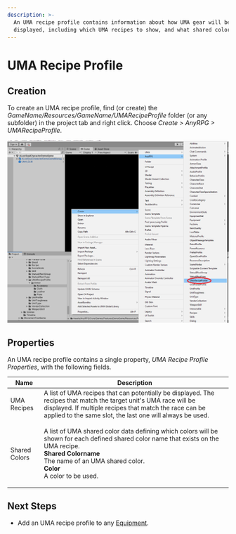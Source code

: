 ```yaml
---
description: >-
  An UMA recipe profile contains information about how UMA gear will be
  displayed, including which UMA recipes to show, and what shared colors to use.
---
```


# UMA Recipe Profile

## Creation

To create an UMA recipe profile, find (or create) the _GameName/Resources/GameName/UMARecipeProfile_ folder (or any subfolder) in the project tab and right click.  Choose _Create > AnyRPG > UMARecipeProfile_.

![](<../.gitbook/assets/image (4) (2) (1).png>)

## Properties

An UMA recipe profile contains a single property, _UMA Recipe Profile Properties_, with the following fields.

| Name          | Description                                                                                                                                                                                                                                                            |
| ------------- | ---------------------------------------------------------------------------------------------------------------------------------------------------------------------------------------------------------------------------------------------------------------------- |
| UMA Recipes   | A list of UMA recipes that can potentially be displayed.  The recipes that match the target unit's UMA race will be displayed.  If multiple recipes that match the race can be applied to the same slot, the last one will always be used.                             |
| Shared Colors | <p>A list of UMA shared color data defining which colors will be shown for each defined shared color name that exists on the UMA recipe.<br><strong>Shared Colorname</strong><br>The name of an UMA shared color.<br><strong>Color</strong><br>A color to be used.</p> |

## Next Steps

* Add an UMA recipe profile to any [Equipment](items/equipment.md).
